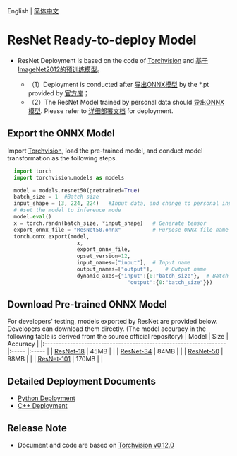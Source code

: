 English | [简体中文](README.md)

# ResNet Ready-to-deploy Model

- ResNet Deployment is based on the code of [Torchvision](https://github.com/pytorch/vision/tree/v0.12.0) and [基于ImageNet2012的预训练模型](https://github.com/pytorch/vision/tree/v0.12.0)。

  - （1）Deployment is conducted after [导出ONNX模型](#导出ONNX模型) by the *.pt provided by [官方库](https://github.com/pytorch/vision/tree/v0.12.0)；
  - （2）The ResNet Model trained by personal data should [导出ONNX模型](#%E5%AF%BC%E5%87%BAONNX%E6%A8%A1%E5%9E%8B). Please refer to [详细部署文档](#详细部署文档) for deployment.


## Export the ONNX Model


  Import [Torchvision](https://github.com/pytorch/vision/tree/v0.12.0), load the pre-trained model, and conduct model transformation as the following steps.

  ```python
    import torch
    import torchvision.models as models

    model = models.resnet50(pretrained=True)
    batch_size = 1  #Batch size
    input_shape = (3, 224, 224)   #Input data, and change to personal input shape
    # #set the model to inference mode
    model.eval()
    x = torch.randn(batch_size, *input_shape)	# Generate tensor
    export_onnx_file = "ResNet50.onnx"			# Purpose ONNX file name
    torch.onnx.export(model,
                        x,
                        export_onnx_file,
                        opset_version=12,
                        input_names=["input"],	# Input name
                        output_names=["output"],	# Output name
                        dynamic_axes={"input":{0:"batch_size"},  # Batch variables
                                        "output":{0:"batch_size"}})
  ```

## Download Pre-trained ONNX Model

For developers' testing, models exported by ResNet are provided below. Developers can download them directly. (The model accuracy in the following table is derived from the source official repository)
| Model                                                               | Size    | Accuracy    |
|:---------------------------------------------------------------- |:----- |:----- |
| [ResNet-18](https://bj.bcebos.com/paddlehub/fastdeploy/resnet18.onnx) | 45MB  | |
| [ResNet-34](https://bj.bcebos.com/paddlehub/fastdeploy/resnet34.onnx) | 84MB | |
| [ResNet-50](https://bj.bcebos.com/paddlehub/fastdeploy/resnet50.onnx) | 98MB | |
| [ResNet-101](https://bj.bcebos.com/paddlehub/fastdeploy/resnet101.onnx) | 170MB | |


## Detailed Deployment Documents

- [Python Deployment](python)
- [C++ Deployment](cpp)

## Release Note

- Document and code are based on [Torchvision v0.12.0](https://github.com/pytorch/vision/tree/v0.12.0) 
